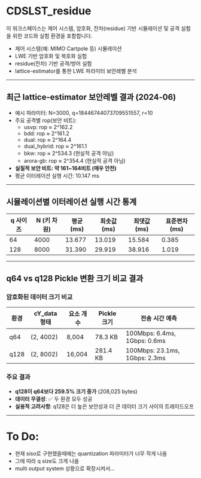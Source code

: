# CDSLST_residue

이 워크스페이스는 제어 시스템, 암호화, 잔차(residue) 기반 시뮬레이션 및 공격 실험을 위한 코드와 실험 환경을 포함합니다.

- 제어 시스템(예: MIMO Cartpole 등) 시뮬레이션
- LWE 기반 암호화 및 복호화 실험
- residue(잔차) 기반 공격/방어 실험
- lattice-estimator를 통한 LWE 파라미터 보안레벨 분석

---

## 최근 lattice-estimator 보안레벨 결과 (2024-06)

- 예시 파라미터: N=3000, q=18446744073709551557, r=10
- 주요 공격별 rop(보안 비트):
    - usvp: rop ≈ 2^162.2
    - bdd: rop ≈ 2^161.2
    - dual: rop ≈ 2^164.4
    - dual_hybrid: rop ≈ 2^161.1
    - bkw: rop ≈ 2^534.3 (현실적 공격 아님)
    - arora-gb: rop ≈ 2^354.4 (현실적 공격 아님)
- **실질적 보안 비트: 약 161~164비트 (매우 안전)**
- 평균 이터레이션 실행 시간: 10.147 ms

---

## 시뮬레이션별 이터레이션 실행 시간 통계

| q 사이즈 | N (키 차원) | 평균(ms) | 최솟값(ms) | 최댓값(ms) | 표준편차(ms) |
|----------|------------|----------|------------|------------|--------------|
|   64     |   4000     |  13.677  |   13.019   |   15.584   |    0.385     |
|  128     |   8000     |  31.390  |   29.919   |   38.916   |    1.019     |

---

## q64 vs q128 Pickle 변환 크기 비교 결과

### 암호화된 데이터 크기 비교

| 환경 | cY_data 형태 | 요소 개수 | Pickle 크기 | 전송 시간 예측 |
|------|-------------|-----------|-------------|----------------|
| q64  | (2, 4002)  | 8,004     | 78.3 KB    | 100Mbps: 6.4ms, 1Gbps: 0.6ms |
| q128 | (2, 8002)  | 16,004    | 281.4 KB   | 100Mbps: 23.1ms, 1Gbps: 2.3ms |

### 주요 결과
- **q128이 q64보다 259.5% 크기 증가** (208,025 bytes)
- **데이터 무결성**: ✅ 두 환경 모두 성공
- **실용적 고려사항**: q128은 더 높은 보안성과 더 큰 데이터 크기 사이의 트레이드오프

---

# To Do:

- 현재 siso로 구현했을때에는 quantization 파라미터가 너무 작게 나옴
- 그에 따라 q size도 크게 나옴
- multi output system 상황으로 확장시켜서...
